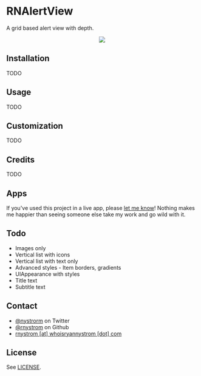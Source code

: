 RNAlertView
===========

A grid based alert view with depth.

<p align="center"><img src="https://raw.github.com/rnystrom/RNAlertView/master/images/rnalertview.gif"/></p>

## Installation ##

TODO

## Usage ##

TODO

## Customization

TODO

## Credits

TODO

## Apps

If you've used this project in a live app, please <a href="mailTo:rnystrom@whoisryannystrom.com">let me know</a>! Nothing makes me happier than seeing someone else take my work and go wild with it.

## Todo

- Images only
- Vertical list with icons
- Vertical list with text only
- Advanced styles - Item borders, gradients
- UIAppearance with styles
- Title text
- Subtitle text

## Contact

* [@nystrorm](https://twitter.com/_ryannystrom) on Twitter
* [@rnystrom](https://github.com/rnystrom) on Github
* <a href="mailTo:rnystrom@whoisryannystrom.com">rnystrom [at] whoisryannystrom [dot] com</a>

## License

See [LICENSE](https://github.com/rnystrom/RNAlertView/blob/master/LICENSE).

